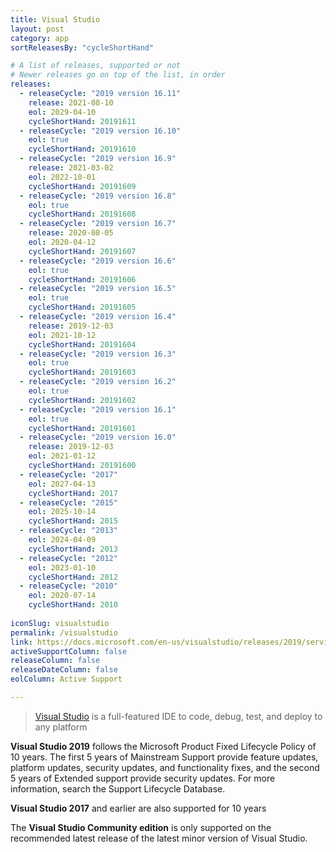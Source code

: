 ```yaml
---
title: Visual Studio
layout: post
category: app
sortReleasesBy: "cycleShortHand"

# A list of releases, supported or not
# Newer releases go on top of the list, in order
releases:
  - releaseCycle: "2019 version 16.11"
    release: 2021-08-10
    eol: 2029-04-10
    cycleShortHand: 20191611
  - releaseCycle: "2019 version 16.10"
    eol: true
    cycleShortHand: 20191610
  - releaseCycle: "2019 version 16.9"
    release: 2021-03-02
    eol: 2022-10-01
    cycleShortHand: 20191609
  - releaseCycle: "2019 version 16.8"
    eol: true
    cycleShortHand: 20191608
  - releaseCycle: "2019 version 16.7"
    release: 2020-08-05
    eol: 2020-04-12
    cycleShortHand: 20191607
  - releaseCycle: "2019 version 16.6"
    eol: true
    cycleShortHand: 20191606
  - releaseCycle: "2019 version 16.5"
    eol: true
    cycleShortHand: 20191605
  - releaseCycle: "2019 version 16.4"
    release: 2019-12-03
    eol: 2021-10-12
    cycleShortHand: 20191604
  - releaseCycle: "2019 version 16.3"
    eol: true
    cycleShortHand: 20191603
  - releaseCycle: "2019 version 16.2"
    eol: true
    cycleShortHand: 20191602
  - releaseCycle: "2019 version 16.1"
    eol: true
    cycleShortHand: 20191601
  - releaseCycle: "2019 version 16.0"
    release: 2019-12-03
    eol: 2021-01-12
    cycleShortHand: 20191600
  - releaseCycle: "2017"
    eol: 2027-04-13
    cycleShortHand: 2017
  - releaseCycle: "2015"
    eol: 2025-10-14
    cycleShortHand: 2015
  - releaseCycle: "2013"
    eol: 2024-04-09
    cycleShortHand: 2013
  - releaseCycle: "2012"
    eol: 2023-01-10
    cycleShortHand: 2012
  - releaseCycle: "2010"
    eol: 2020-07-14
    cycleShortHand: 2010
    
iconSlug: visualstudio
permalink: /visualstudio
link: https://docs.microsoft.com/en-us/visualstudio/releases/2019/servicing
activeSupportColumn: false
releaseColumn: false
releaseDateColumn: false
eolColumn: Active Support

---
```

> [Visual Studio](https://visualstudio.microsoft.com/) is a full-featured IDE to code, debug, test, and deploy to any platform  

**Visual Studio 2019** follows the Microsoft Product Fixed Lifecycle Policy of 10 years. The first 5 years of Mainstream Support provide feature updates, platform updates, security updates, and functionality fixes, and the second 5 years of Extended support provide security updates. For more information, search the Support Lifecycle Database.

**Visual Studio 2017** and earlier are also supported for 10 years

The **Visual Studio Community edition** is only supported on the recommended latest release of the latest minor version of Visual Studio.
